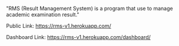"RMS (Result Management System) is a program that use to manage academic examination result." 

Public Link: https://rms-v1.herokuapp.com/

Dashboard Link: https://rms-v1.herokuapp.com/dashboard/
